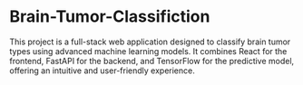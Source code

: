 # Brain-Tumor-Classifiction
This project is a full-stack web application designed to classify brain tumor types using advanced machine learning models. It combines React for the frontend, FastAPI for the backend, and TensorFlow for the predictive model, offering an intuitive and user-friendly experience.

